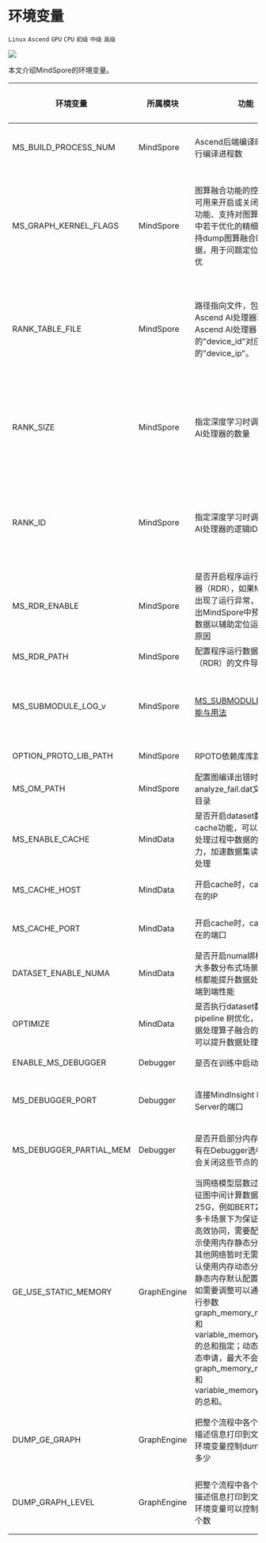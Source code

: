 # 环境变量

`Linux` `Ascend` `GPU` `CPU` `初级` `中级` `高级`

<a href="https://gitee.com/mindspore/docs/blob/r1.3/docs/mindspore/note/source_zh_cn/env_var_list.md" target="_blank"><img src="https://gitee.com/mindspore/docs/raw/r1.3/resource/_static/logo_source.png"></a>

本文介绍MindSpore的环境变量。

| 环境变量 | 所属模块 | 功能 | 类型 | 取值范围 | 配置关系 | 是否必选 | 默认值 |
| --- | --- | --- | --- | --- | --- | --- | --- |
|MS_BUILD_PROCESS_NUM|MindSpore|Ascend后端编译时，指定并行编译进程数|Integer|1~24：允许设置并行进程数取值范围|无|可选（仅Ascend AI处理器环境使用）|无|
|MS_GRAPH_KERNEL_FLAGS|MindSpore|图算融合功能的控制选项，可用来开启或关闭图算融合功能、支持对图算融合功能中若干优化的精细控制、支持dump图算融合时的过程数据，用于问题定位和性能调优|String|格式和功能同mindspore/context.py中[graph_kernel_flags](https://www.mindspore.cn/docs/api/zh-CN/r1.3/api_python/mindspore.context.html#mindspore.context.set_context)。<br>注：环境变量优先级高于context，即，若同时设置环境变量和context，则只有环境变量中的设置生效|无|可选|无|
|RANK_TABLE_FILE|MindSpore|路径指向文件，包含指定多Ascend AI处理器环境中Ascend AI处理器的"device_id"对应的"device_ip"。|String|文件路径，支持相对路径与绝对路径|与RANK_SIZE配合使用|可选（Ascend AI处理器，使用多卡执行分布式用例时，由用户指定）|无|
|RANK_SIZE|MindSpore|指定深度学习时调用Ascend AI处理器的数量|Integer|1~8，调用Ascend AI处理器的数量|与RANK_TABLE_FILE配合使用|可选（Ascend AI处理器，使用多卡执行分布式用例时，由用户指定）|无|
|RANK_ID|MindSpore|指定深度学习时调用Ascend AI处理器的逻辑ID|Integer|0~7，多机并行时不同server中DEVICE_ID会有重复，使用RANK_ID可以避免这个问题（多机并行时 RANK_ID = SERVER_ID * DEVICE_NUM + DEVICE_ID|无|可选|无|
|MS_RDR_ENABLE|MindSpore|是否开启程序运行数据记录器（RDR），如果MindSpore出现了运行异常，会自动导出MindSpore中预先记录的数据以辅助定位运行异常的原因|Integer|1：开启RDR功能 <br>0：关闭RDR功能|与MS_RDR_PATH一起使用|可选|无|
|MS_RDR_PATH|MindSpore|配置程序运行数据记录器（RDR）的文件导出路径|String|文件路径，仅支持绝对路径|与MS_RDR_ENABLE=1一起使用|可选|无|
|MS_SUBMODULE_LOG_v|MindSpore|[MS_SUBMODULE_LOG_v功能与用法](https://www.mindspore.cn/docs/programming_guide/zh-CN/r1.3/custom_debugging_info.html#id9)|Dict{String:Integer...}|LogLevel: 0-DEBUG, 1-INFO, 2-WARNING, 3-ERROR<br>SubModual: COMMON, MD, DEBUG, DEVICE, COMMON, IR...|无|可选|无
|OPTION_PROTO_LIB_PATH|MindSpore|RPOTO依赖库库路径|String|目录路径，支持相对路径与绝对路径|无|可选|无|
|MS_OM_PATH|MindSpore|配置图编译出错时dump的analyze_fail.dat文件的保存目录|String|文件路径，支持相对路径与绝对路径|无|可选|无|
|MS_ENABLE_CACHE|MindData|是否开启dataset数据处理cache功能，可以实现数据处理过程中数据的cache能力，加速数据集读取及增强处理|String|TRUE：开启数据处理cache功能 <br>FALSE：关闭数据处理cache功能|与MS_CACHE_HOST、MS_CACHE_PORT一起使用|可选|无|
|MS_CACHE_HOST|MindData|开启cache时，cache服务所在的IP|String|Cache Server所在机器的IP|与MS_ENABLE_CACHE=TRUE、MS_CACHE_PORT一起使用|可选|无|
|MS_CACHE_PORT|MindData|开启cache时，cache服务所在的端口|String|Cache Server所在机器的端口|与MS_ENABLE_CACHE=TRUE、MS_CACHE_HOST一起使用|可选|无|
|DATASET_ENABLE_NUMA|MindData|是否开启numa绑核功能，在大多数分布式场景下numa绑核都能提升数据处理效率和端到端性能|String|True: 开启numa绑核功能|与libnuma.so配合使用|可选|无|
|OPTIMIZE|MindData|是否执行dataset数据处理 pipeline 树优化，在适合数据处理算子融合的场景下，可以提升数据处理效率|String|true: 开启pipeline树优化<br>false: 关闭pipeline树优化|无|可选|无|
|ENABLE_MS_DEBUGGER|Debugger|是否在训练中启动Debugger|Boolean|1：开启Debugger<br>0：关闭Debugger|无|可选|无|
|MS_DEBUGGER_PORT|Debugger|连接MindInsight Debugger Server的端口|Integer|1~65536，连接MindInsight Debugger Server的端口|无|可选|无
|MS_DEBUGGER_PARTIAL_MEM|Debugger|是否开启部分内存复用（只有在Debugger选中的节点才会关闭这些节点的内存复用）|Boolean|1：开启Debugger选中节点的内存复用<br>0：关闭Debugger选中节点的内存复用|无|可选|无|
|GE_USE_STATIC_MEMORY|GraphEngine|当网络模型层数过大时，特征图中间计算数据可能超过25G，例如BERT24网络。多卡场景下为保证通信内存高效协同，需要配置为1，表示使用内存静态分配方式，其他网络暂时无需配置，默认使用内存动态分配方式。<br>静态内存默认配置为31G，如需要调整可以通过网络运行参数graph_memory_max_size和variable_memory_max_size的总和指定；动态内存是动态申请，最大不会超过graph_memory_max_size和variable_memory_max_size的总和。|Integer|1：使用内存静态分配方式<br>0：使用内存动态分配方式|无|可选|无|
|DUMP_GE_GRAPH|GraphEngine|把整个流程中各个阶段的图描述信息打印到文件中，此环境变量控制dump图的内容多少|Integer|1：全量dump<br>2：不含有权重等数据的基本版dump<br>3：只显示节点关系的精简版dump|无|可选|无|
|DUMP_GRAPH_LEVEL|GraphEngine|把整个流程中各个阶段的图描述信息打印到文件中，此环境变量可以控制dump图的个数|Integer|1：dump所有图<br>2：dump除子图外的所有图<br>3：dump最后的生成图|无|可选|无|
